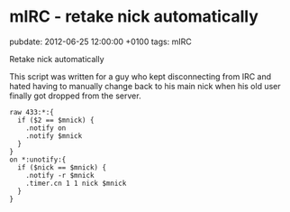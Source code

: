 # mIRC - retake nick automatically
pubdate: 2012-06-25 12:00:00 +0100
tags: mIRC

Retake nick automatically

This script was written for a guy who kept disconnecting from IRC and hated having to manually change back to his main nick when his old user finally got dropped from the server.

	raw 433:*:{
	  if ($2 == $mnick) {
	    .notify on
	    .notify $mnick
	  }
	}
	on *:unotify:{
	  if ($nick == $mnick) {
	    .notify -r $mnick
	    .timer.cn 1 1 nick $mnick
	  }
	}